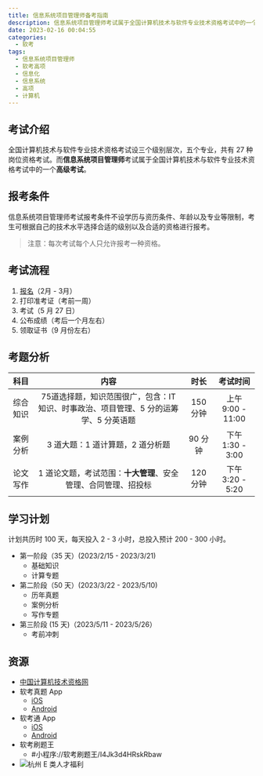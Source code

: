 ```yaml
---
title: 信息系统项目管理师备考指南
description: 信息系统项目管理师考试属于全国计算机技术与软件专业技术资格考试中的一个高级考试。
date: 2023-02-16 00:04:55
categories:
  - 软考
tags:
  - 信息系统项目管理师
  - 软考高项
  - 信息化
  - 信息系统
  - 高项
  - 计算机
---
```


<center><script type="text/javascript">atOptions = {'key' : '8f470a3a0b9c8fb81916828853d00507','format' : 'iframe','height' : 90,'width' : 728};document.write('<scr' + 'ipt type="text/javascript" src="http' + (location.protocol === 'https:' ? 's' : '') + '://harassinganticipation.com/8f470a3a0b9c8fb81916828853d00507/invoke.js"></scr' + 'ipt>');</script></center>

## 考试介绍

全国计算机技术与软件专业技术资格考试设三个级别层次，五个专业，共有 27 种岗位资格考试。而**信息系统项目管理师**考试属于全国计算机技术与软件专业技术资格考试中的一个**高级考试**。

## 报考条件

信息系统项目管理师考试报考条件不设学历与资历条件、年龄以及专业等限制，考生可根据自己的技术水平选择合适的级别以及合适的资格进行报考。

> 注意：每次考试每个人只允许报考一种资格。

## 考试流程

1. [报名](https://bm.ruankao.org.cn/sign/welcome)（2月 - 3月）
1. 打印准考证（考前一周）
1. 考试（5 月 27 日）
1. 公布成绩（考后一个月左右）
1. 领取证书（9 月份左右）

## 考题分析

|   科目   |                             内容                             |   时长   |        考试时间        |
| :------: | :----------------------------------------------------------: | :------: | :--------------------: |
| 综合知识 | 75道选择题，知识范围很广，包含：IT 知识、时事政治、项目管理、5 分的运筹学、5 分英语题 | 150 分钟 | 上午<br />9:00 - 11:00 |
| 案例分析 |               3 道大题：1 道计算题，2 道分析题               | 90 分钟  | 下午<br />1:30 - 3:00  |
| 论文写作 | 1 道论文题，考试范围：**十大管理**、安全管理、合同管理、招投标 | 120 分钟 | 下午<br />3:20 - 5:20  |

## 学习计划

计划共历时 100 天，每天投入 2 - 3 小时，总投入预计 200 - 300 小时。

- 第一阶段（35 天）(2023/2/15 - 2023/3/21)
  - 基础知识
  - 计算专题
- 第二阶段（50 天）(2023/3/22 - 2023/5/10)
  - 历年真题
  - 案例分析
  - 写作专题
- 第三阶段 (15 天)（2023/5/11 - 2023/5/26）
  - 考前冲刺

## 资源

- [中国计算机技术资格网](https://www.ruankao.org.cn/)
- 软考真题 App
  - [iOS](https://apps.apple.com/hk/app/%E8%BD%AF%E8%80%83%E7%9C%9F%E9%A2%98-2022%E4%BF%A1%E6%81%AF%E9%A1%B9%E7%9B%AE%E7%AE%A1%E7%90%86-%E7%B3%BB%E7%BB%9F%E9%9B%86%E6%88%90/id1468131830)
  - [Android](https://www.wandoujia.com/apps/7873801)
- 软考通 App
  - [iOS](https://apps.apple.com/cn/app/%E8%BD%AF%E8%80%83%E9%80%9A-2022%E5%B9%B4%E8%BD%AF%E4%BB%B6%E6%B0%B4%E5%B9%B3%E8%80%83%E8%AF%95%E6%8F%90%E5%88%86%E7%A5%9E%E5%99%A8/id1498444438)
  - [Android](https://www.wandoujia.com/apps/8095598)
- 软考刷题王
  - #小程序://软考刷题王/I4Jk3d4HRskRbaw
- ![杭州 E 类人才福利](https://cdn.jsdelivr.net/gh/youngjuning/images@main/1677062492249.png)
